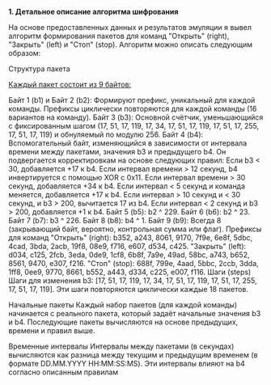 **1. Детальное описание алгоритма шифрования**

На основе предоставленных данных и результатов эмуляции я вывел алгоритм формирования пакетов для команд "Открыть" (right), "Закрыть" (left) и "Стоп" (stop). Алгоритм можно описать следующим образом:

Структура пакета

<ins> Каждый пакет состоит из 9 байтов: </ins>

Байт 1 (b1) и Байт 2 (b2): Формируют префикс, уникальный для каждой команды. Префиксы циклически повторяются для каждой команды (16 вариантов на команду).
Байт 3 (b3): Основной счётчик, уменьшающийся с фиксированным шагом (17, 51, 17, 119, 17, 34, 17, 51, 17, 119, 17, 51, 17, 255, 17, 51, 17, 119) и обнуляемый по модулю 256.
Байт 4 (b4): Вспомогательный байт, изменяющийся в зависимости от интервала времени между пакетами, значения b3 и предыдущего b4. Он подвергается корректировкам на основе следующих правил:
Если b3 < 30, добавляется +17 к b4.
Если интервал времени > 12 секунд, b4 инвертируется с помощью XOR с 0x11.
Если интервал времени > 30 секунд, добавляется +34 к b4.
Если интервал < 5 секунд и команда меняется, добавляется +17 к b4.
Если интервал > 10 секунд и < 30 секунд, и b3 > 200, вычитается 17 из b4.
Если интервал < 2 секунд и b3 > 200, добавляется +1 к b4.
Байт 5 (b5): b2 ^ 229.
Байт 6 (b6): b2 ^ 23.
Байт 7 (b7): b3 ^ 226.
Байт 8 (b8): b4 ^ 1.
Байт 9 (b9): Всегда 8 (закрывающий байт, вероятно, контрольная сумма или флаг).
Префиксы для команд
"Открыть" (right): b352, a243, 8061, 9170, 7f9e, 6e8f, 5dbc, 4cad, 3bda, 2acb, 19f8, 08e9, f716, e607, d534, c425.
"Закрыть" (left): d034, c125, 2fcb, 3eda, 0de9, 1cf8, 6b8f, 7a9e, 49ad, 58bc, a743, b652, 8561, 9470, e307, f216.
"Стоп" (stop): 688f, 799e, 4aad, 5bbc, 2ccb, 3dda, 1ff8, 0ee9, 9770, 8661, b552, a443, d334, c225, e007, f116.
Шаги (steps)
Шаги для изменения b3: [17, 51, 17, 119, 17, 34, 17, 51, 17, 119, 17, 51, 17, 255, 17, 51, 17, 119]. Эти шаги повторяются циклически каждые 18 пакетов.

Начальные пакеты
Каждый набор пакетов (для каждой команды) начинается с реального пакета, который задаёт начальные значения b3 и b4. Последующие пакеты вычисляются на основе предыдущих, времени и правил выше.

Временные интервалы
Интервалы между пакетами (в секундах) вычисляются как разница между текущим и предыдущим временем (в формате DD.MM.YYYY HH:MM:SS:MS). Эти интервалы влияют на b4 согласно описанным правилам

